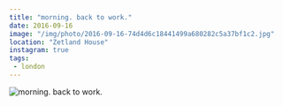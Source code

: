 ```yaml
---
title: "morning. back to work."
date: 2016-09-16
image: "/img/photo/2016-09-16-74d4d6c18441499a680282c5a37bf1c2.jpg"
location: "Zetland House"
instagram: true
tags:
 - london
---
```


![morning. back to work.](/img/photo/2016-09-16-74d4d6c18441499a680282c5a37bf1c2.jpg)
